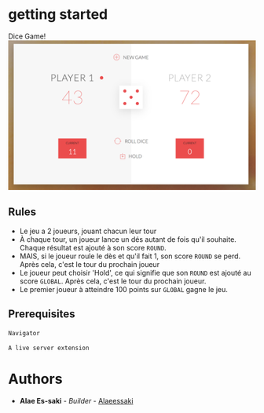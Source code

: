 # getting started
Dice Game!
![preview](preview.png)
## Rules 
* Le jeu a 2 joueurs, jouant chacun leur tour
* À chaque tour, un joueur lance un dés autant de fois qu'il souhaite. Chaque résultat est ajouté à son score `ROUND`.
* MAIS, si le joueur roule le dès et qu'il fait 1,  son score `ROUND` se perd. Après cela, c'est le tour du prochain joueur
* Le joueur peut choisir 'Hold', ce qui signifie que son `ROUND` est ajouté au score `GLOBAL`. Après cela, c'est le tour du prochain joueur.
* Le premier joueur à atteindre 100 points sur `GLOBAL` gagne le jeu.

## Prerequisites
    
```
Navigator
```

```
A live server extension
```


# Authors 
* **Alae Es-saki** - *Builder* - [Alaeessaki](https://github.com/alaeessaki)

    
